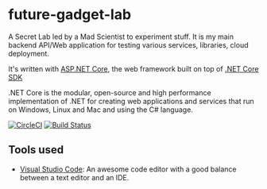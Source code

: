 # future-gadget-lab

A Secret Lab led by a Mad Scientist to experiment stuff. It is my main backend API/Web application for testing various services, libraries, cloud deployment.

It's written with [ASP.NET Core](https://docs.microsoft.com/en-us/aspnet/core/), the web framework built on top of [.NET Core SDK](https://dotnet.microsoft.com)

.NET Core is the modular, open-source and high performance implementation of .NET for creating web applications and services that run on Windows, Linux and Mac and using the C# language.


[![CircleCI](https://circleci.com/gh/FabriceMk/future-gadget-lab.svg?style=svg)](https://circleci.com/gh/FabriceMk/future-gadget-lab) [![Build Status](https://dev.azure.com/fabricemk2/future-gadget-lab/_apis/build/status/FabriceMk.future-gadget-lab?branchName=master)](https://dev.azure.com/fabricemk2/future-gadget-lab/_build/latest?definitionId=1&branchName=master)

## Tools used

* [Visual Studio Code](https://code.visualstudio.com/): An awesome code editor with a good balance between a text editor and an IDE.
